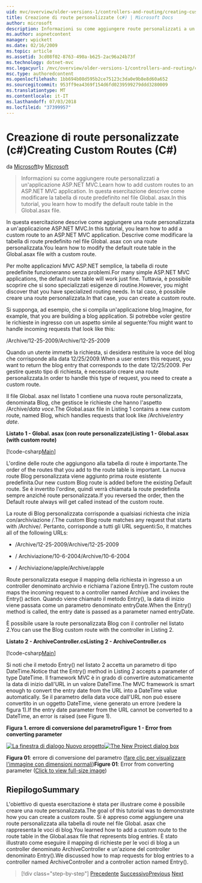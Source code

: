 ```yaml
---
uid: mvc/overview/older-versions-1/controllers-and-routing/creating-custom-routes-cs
title: Creazione di route personalizzate (c#) | Microsoft Docs
author: microsoft
description: Informazioni su come aggiungere route personalizzati a un'applicazione ASP.NET MVC. In questa esercitazione descrive come modificare la tabella di route predefinito nel file Global. asax.
ms.author: aspnetcontent
manager: wpickett
ms.date: 02/16/2009
ms.topic: article
ms.assetid: 3cd08f02-8763-490a-b625-2ac96a24b73f
ms.technology: dotnet-mvc
msc.legacyurl: /mvc/overview/older-versions-1/controllers-and-routing/creating-custom-routes-cs
msc.type: authoredcontent
ms.openlocfilehash: 1bb694b08d595b2ce75123c3da0e9b8e8d60a652
ms.sourcegitcommit: 953ff9ea4369f154d6fd0239599279ddd3280009
ms.translationtype: MT
ms.contentlocale: it-IT
ms.lasthandoff: 07/03/2018
ms.locfileid: "37399957"
---
```

<a name="creating-custom-routes-c"></a><span data-ttu-id="e1fad-104">Creazione di route personalizzate (c#)</span><span class="sxs-lookup"><span data-stu-id="e1fad-104">Creating Custom Routes (C#)</span></span>
====================
<span data-ttu-id="e1fad-105">da [Microsoft](https://github.com/microsoft)</span><span class="sxs-lookup"><span data-stu-id="e1fad-105">by [Microsoft](https://github.com/microsoft)</span></span>

> <span data-ttu-id="e1fad-106">Informazioni su come aggiungere route personalizzati a un'applicazione ASP.NET MVC.</span><span class="sxs-lookup"><span data-stu-id="e1fad-106">Learn how to add custom routes to an ASP.NET MVC application.</span></span> <span data-ttu-id="e1fad-107">In questa esercitazione descrive come modificare la tabella di route predefinito nel file Global. asax.</span><span class="sxs-lookup"><span data-stu-id="e1fad-107">In this tutorial, you learn how to modify the default route table in the Global.asax file.</span></span>


<span data-ttu-id="e1fad-108">In questa esercitazione descrive come aggiungere una route personalizzata a un'applicazione ASP.NET MVC.</span><span class="sxs-lookup"><span data-stu-id="e1fad-108">In this tutorial, you learn how to add a custom route to an ASP.NET MVC application.</span></span> <span data-ttu-id="e1fad-109">Descrive come modificare la tabella di route predefinito nel file Global. asax con una route personalizzata.</span><span class="sxs-lookup"><span data-stu-id="e1fad-109">You learn how to modify the default route table in the Global.asax file with a custom route.</span></span>

<span data-ttu-id="e1fad-110">Per molte applicazioni MVC ASP.NET semplice, la tabella di route predefinite funzioneranno senza problemi.</span><span class="sxs-lookup"><span data-stu-id="e1fad-110">For many simple ASP.NET MVC applications, the default route table will work just fine.</span></span> <span data-ttu-id="e1fad-111">Tuttavia, è possibile scoprire che si sono specializzati esigenze di routine.</span><span class="sxs-lookup"><span data-stu-id="e1fad-111">However, you might discover that you have specialized routing needs.</span></span> <span data-ttu-id="e1fad-112">In tal caso, è possibile creare una route personalizzata.</span><span class="sxs-lookup"><span data-stu-id="e1fad-112">In that case, you can create a custom route.</span></span>

<span data-ttu-id="e1fad-113">Si supponga, ad esempio, che si compila un'applicazione blog.</span><span class="sxs-lookup"><span data-stu-id="e1fad-113">Imagine, for example, that you are building a blog application.</span></span> <span data-ttu-id="e1fad-114">Si potrebbe voler gestire le richieste in ingresso con un aspetto simile al seguente:</span><span class="sxs-lookup"><span data-stu-id="e1fad-114">You might want to handle incoming requests that look like this:</span></span>

<span data-ttu-id="e1fad-115">/Archive/12-25-2009</span><span class="sxs-lookup"><span data-stu-id="e1fad-115">/Archive/12-25-2009</span></span>

<span data-ttu-id="e1fad-116">Quando un utente immette la richiesta, si desidera restituire la voce del blog che corrisponde alla data 12/25/2009.</span><span class="sxs-lookup"><span data-stu-id="e1fad-116">When a user enters this request, you want to return the blog entry that corresponds to the date 12/25/2009.</span></span> <span data-ttu-id="e1fad-117">Per gestire questo tipo di richiesta, è necessario creare una route personalizzata.</span><span class="sxs-lookup"><span data-stu-id="e1fad-117">In order to handle this type of request, you need to create a custom route.</span></span>

<span data-ttu-id="e1fad-118">Il file Global. asax nel listato 1 contiene una nuova route personalizzata, denominata Blog, che gestisce le richieste che hanno l'aspetto /Archive/*data voce*.</span><span class="sxs-lookup"><span data-stu-id="e1fad-118">The Global.asax file in Listing 1 contains a new custom route, named Blog, which handles requests that look like /Archive/*entry date*.</span></span>

<span data-ttu-id="e1fad-119">**Listato 1 - Global. asax (con route personalizzate)**</span><span class="sxs-lookup"><span data-stu-id="e1fad-119">**Listing 1 - Global.asax (with custom route)**</span></span>

[!code-csharp[Main](creating-custom-routes-cs/samples/sample1.cs)]

<span data-ttu-id="e1fad-120">L'ordine delle route che aggiungono alla tabella di route è importante.</span><span class="sxs-lookup"><span data-stu-id="e1fad-120">The order of the routes that you add to the route table is important.</span></span> <span data-ttu-id="e1fad-121">La nuova route Blog personalizzata viene aggiunto prima route esistente predefinita.</span><span class="sxs-lookup"><span data-stu-id="e1fad-121">Our new custom Blog route is added before the existing Default route.</span></span> <span data-ttu-id="e1fad-122">Se è invertito l'ordine, quindi verrà chiamata la route predefinita sempre anziché route personalizzata.</span><span class="sxs-lookup"><span data-stu-id="e1fad-122">If you reversed the order, then the Default route always will get called instead of the custom route.</span></span>

<span data-ttu-id="e1fad-123">La route di Blog personalizzata corrisponde a qualsiasi richiesta che inizia con/archiviazione /.</span><span class="sxs-lookup"><span data-stu-id="e1fad-123">The custom Blog route matches any request that starts with /Archive/.</span></span> <span data-ttu-id="e1fad-124">Pertanto, corrisponde a tutti gli URL seguenti:</span><span class="sxs-lookup"><span data-stu-id="e1fad-124">So, it matches all of the following URLs:</span></span>

- <span data-ttu-id="e1fad-125">/Archive/12-25-2009</span><span class="sxs-lookup"><span data-stu-id="e1fad-125">/Archive/12-25-2009</span></span>

- <span data-ttu-id="e1fad-126">/ Archiviazione/10-6-2004</span><span class="sxs-lookup"><span data-stu-id="e1fad-126">/Archive/10-6-2004</span></span>

- <span data-ttu-id="e1fad-127">/ Archiviazione/apple</span><span class="sxs-lookup"><span data-stu-id="e1fad-127">/Archive/apple</span></span>

<span data-ttu-id="e1fad-128">Route personalizzata esegue il mapping della richiesta in ingresso a un controller denominato archivio e richiama l'azione Entry().</span><span class="sxs-lookup"><span data-stu-id="e1fad-128">The custom route maps the incoming request to a controller named Archive and invokes the Entry() action.</span></span> <span data-ttu-id="e1fad-129">Quando viene chiamato il metodo Entry(), la data di inizio viene passata come un parametro denominato entryDate.</span><span class="sxs-lookup"><span data-stu-id="e1fad-129">When the Entry() method is called, the entry date is passed as a parameter named entryDate.</span></span>

<span data-ttu-id="e1fad-130">È possibile usare la route personalizzata Blog con il controller nel listato 2.</span><span class="sxs-lookup"><span data-stu-id="e1fad-130">You can use the Blog custom route with the controller in Listing 2.</span></span>

<span data-ttu-id="e1fad-131">**Listato 2 - ArchiveController.cs**</span><span class="sxs-lookup"><span data-stu-id="e1fad-131">**Listing 2 - ArchiveController.cs**</span></span>

[!code-csharp[Main](creating-custom-routes-cs/samples/sample2.cs)]

<span data-ttu-id="e1fad-132">Si noti che il metodo Entry() nel listato 2 accetta un parametro di tipo DateTime.</span><span class="sxs-lookup"><span data-stu-id="e1fad-132">Notice that the Entry() method in Listing 2 accepts a parameter of type DateTime.</span></span> <span data-ttu-id="e1fad-133">Il framework MVC è in grado di convertire automaticamente la data di inizio dall'URL in un valore DateTime.</span><span class="sxs-lookup"><span data-stu-id="e1fad-133">The MVC framework is smart enough to convert the entry date from the URL into a DateTime value automatically.</span></span> <span data-ttu-id="e1fad-134">Se il parametro della data voce dall'URL non può essere convertito in un oggetto DateTime, viene generato un errore (vedere la figura 1).</span><span class="sxs-lookup"><span data-stu-id="e1fad-134">If the entry date parameter from the URL cannot be converted to a DateTime, an error is raised (see Figure 1).</span></span>

<span data-ttu-id="e1fad-135">**Figura 1. errore di conversione del parametro**</span><span class="sxs-lookup"><span data-stu-id="e1fad-135">**Figure 1 - Error from converting parameter**</span></span>


<span data-ttu-id="e1fad-136">[![La finestra di dialogo Nuovo progetto](creating-custom-routes-cs/_static/image1.jpg)](creating-custom-routes-cs/_static/image1.png)</span><span class="sxs-lookup"><span data-stu-id="e1fad-136">[![The New Project dialog box](creating-custom-routes-cs/_static/image1.jpg)](creating-custom-routes-cs/_static/image1.png)</span></span>

<span data-ttu-id="e1fad-137">**Figura 01**: errore di conversione del parametro ([fare clic per visualizzare l'immagine con dimensioni normali](creating-custom-routes-cs/_static/image2.png))</span><span class="sxs-lookup"><span data-stu-id="e1fad-137">**Figure 01**: Error from converting parameter ([Click to view full-size image](creating-custom-routes-cs/_static/image2.png))</span></span>


## <a name="summary"></a><span data-ttu-id="e1fad-138">Riepilogo</span><span class="sxs-lookup"><span data-stu-id="e1fad-138">Summary</span></span>

<span data-ttu-id="e1fad-139">L'obiettivo di questa esercitazione è stata per illustrare come è possibile creare una route personalizzata.</span><span class="sxs-lookup"><span data-stu-id="e1fad-139">The goal of this tutorial was to demonstrate how you can create a custom route.</span></span> <span data-ttu-id="e1fad-140">Si è appreso come aggiungere una route personalizzata alla tabella di route nel file Global. asax che rappresenta le voci di blog.</span><span class="sxs-lookup"><span data-stu-id="e1fad-140">You learned how to add a custom route to the route table in the Global.asax file that represents blog entries.</span></span> <span data-ttu-id="e1fad-141">È stato illustrato come eseguire il mapping di richieste per le voci di blog a un controller denominato ArchiveController e un'azione del controller denominato Entry().</span><span class="sxs-lookup"><span data-stu-id="e1fad-141">We discussed how to map requests for blog entries to a controller named ArchiveController and a controller action named Entry().</span></span>

> [!div class="step-by-step"]
> <span data-ttu-id="e1fad-142">[Precedente](aspnet-mvc-controllers-overview-cs.md)
> [Successivo](creating-a-route-constraint-cs.md)</span><span class="sxs-lookup"><span data-stu-id="e1fad-142">[Previous](aspnet-mvc-controllers-overview-cs.md)
[Next](creating-a-route-constraint-cs.md)</span></span>
